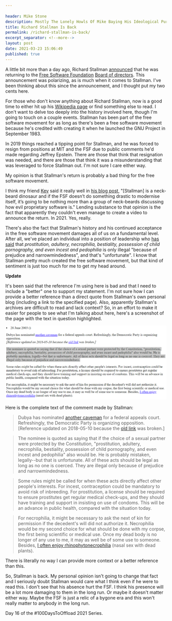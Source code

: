 ```yaml
---

header: Mike Stone
description: Mostly The Lonely Howls Of Mike Baying His Ideological Purity At The Moon
title: Richard Stallman Is Back
permalink: /richard-stallman-is-back/
excerpt_separator: <!--more-->
layout: post
date: 2021-03-23 15:06:49
published: true
---
```


A little bit more than a day ago, Richard Stallman [announced](https://streamable.com/nzthxn) that he was returning to the [Free Software Foundation](https://www.fsf.org) [Board of directors](https://www.fsf.org/about/staff-and-board/). This announcement was polarizing, as is much when it comes to Stallman. I've been thinking about this since the announcement, and I thought put my two cents here.

<!--more-->

For those who don't know anything about Richard Stallman, now is a good time to either hit up his [Wikipedia page](https://en.wikipedia.org/wiki/Richard_Stallman) or find something else to read. I don't want to delve too deeply into the history involved here, though I'm going to touch on a couple events. Stallman has been part of the free software movement for as long as there's been a free software movement because he's credited with creating it when he launched the GNU Project in September 1983.

In 2019 things reached a tipping point for Stallman, and he was forced to resign from positions at MIT and the FSF due to public comments he'd made regarding Jeffrey Epstein. There are those that think that resignation was needed, and there are those that think it was a misunderstanding that was leveraged to force Stallman out. I'm not sure I care either way.

My opinion is that Stallman's return is probably a bad thing for the free software movement.

I think my friend [Kev](https://fosstodon.org/@kev) said it really well in [his blog post](https://kevq.uk/my-thoughts-on-richard-stallmans-return-to-the-fsf-board/), "[Stallman] is a neck-beard dinosaur and if the FSF doesn’t do something drastic to modernise itself, it’s going to be nothing more than a group of neck-beards discussing how evil proprietary software is." Lending substance to that opinion is the fact that apparently they couldn't even manage to create a video to announce the return. In 2021. Yes, really.

There's also the fact that Stallman's history and his continued acceptance in the free software movement damages all of us on a fundamental level. After all, we've placed an individual into a position of leadership who [has said](https://stallman.org/archives/2003-mar-jun.html) that _prostitution, adultery, necrophilia, bestiality, possession of child pornography, and even incest and pedophilia_ is only illegal "because of prejudice and narrowmindedness", and that's "unfortunate". I know that Stallman pretty much created the free software movement, but that kind of sentiment is just too much for me to get my head around.

**Update**

It's been said that the reference I'm using here is bad and that I need to include a "better" one to support my statement. I'm not sure how I can provide a better reference than a direct quote from Stallman's own personal blog (including a link to the specified page). Also, apparently Stallman's archives are difficult to read and lack context? So, in an effort to make it easier for people to see what I'm talking about here, here's a screenshot of the page with the text in question highlighted.

![](/assets/images/stallman_quote.png)

Here is the complete text of the comment made by Stallman:

>Dubya has nominated [another caveman](https://web.archive.org/web/20030720043609/http://mailer.democrats.org:80/rdr/002KK007v70001D) for a federal appeals court. Refreshingly, the Democratic Party is organizing opposition.
[Reference updated on 2018-05-10 because the [old link](http://mailer.democrats.org/rdr/002KK007v70001D) was broken.]

>The nominee is quoted as saying that if the choice of a sexual partner were protected by the Constitution, "prostitution, adultery, necrophilia, bestiality, possession of child pornography, and even incest and pedophilia" also would be. He is probably mistaken, legally--but that is unfortunate. All of these acts should be legal as long as no one is coerced. They are illegal only because of prejudice and narrowmindedness.

>Some rules might be called for when these acts directly affect other people's interests. For incest, contraception could be mandatory to avoid risk of inbreeding. For prostitution, a license should be required to ensure prostitutes get regular medical check-ups, and they should have training and support in insisting on use of condoms. This will be an advance in public health, compared with the situation today.

>For necrophilia, it might be necessary to ask the next of kin for permission if the decedent's will did not authorize it. Necrophilia would be my second choice for what should be done with my corpse, the first being scientific or medical use. Once my dead body is no longer of any use to me, it may as well be of some use to someone. Besides, [I often enjoy rhinophytonecrophilia](https://stallman.org/articles/texas.html) (nasal sex with dead plants).

There is literally no way I can provide more context or a better reference than this.

So, Stallman is back. My personal opinion isn't going to change that fact and I seriously doubt Stallman would care what I think even if he were to read this. I don't see that his absence hurt the FSF. I think his presence will be a lot more damaging to them in the long run. Or maybe it doesn't matter either way. Maybe the FSF is just a relic of a bygone era and this won't really matter to anybody in the long run.

Day 16 of the #100DaysToOffload 2021 Series.
